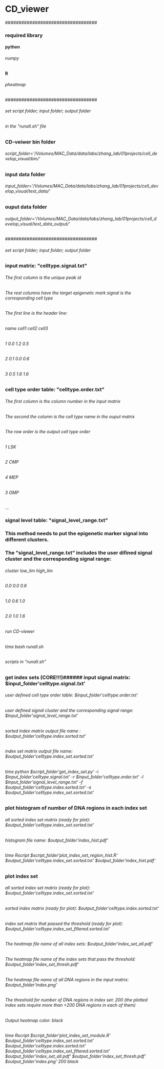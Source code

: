 # CD_viewer

##################################
### required library

#### python
###### numpy

#### R
###### pheatmap


##################################
###### set script folder; input folder; output folder
###### in the "runall.sh" file

### CD-veiwer bin folder
###### script_folder='/Volumes/MAC_Data/data/labs/zhang_lab/01projects/cell_develop_visual/bin/'

### input data folder
###### input_folder='/Volumes/MAC_Data/data/labs/zhang_lab/01projects/cell_develop_visual/test_data/'

### ouput data folder
###### output_folder='/Volumes/MAC_Data/data/labs/zhang_lab/01projects/cell_develop_visual/test_data_output/'


##################################
###### set script folder; input folder; output folder

### input matrix: "celltype.signal.txt"
###### The first column is the unique peak id
###### The rest columns have the target epigenetic mark signal is the corresponding cell type
###### The first line is the header line:

###### name	cell1	cell2	cell3
###### 1	0.0	1.2	0.5
###### 2	0.1	0.0	0.6
###### 3	0.5	1.6	1.6

### cell type order table: "celltype.order.txt"
###### The first column is the column number in the input matrix
###### The second the column is the cell type name in the ouput matrix
###### The row order is the output cell type order

###### 1	LSK
###### 2	CMP
###### 4	MEP
###### 3	GMP
...

### signal level table: "signal_level_range.txt"
### This method needs to put the epigenetic marker signal into different clusters.
### The "signal_level_range.txt" includes the user difined signal cluster and the corresponding signal range:

###### cluster	low_lim	high_lim
###### 0.0	0.0	0.6
###### 1.0	0.6	1.0
###### 2.0	1.0	1.6


###### run CD-viewer
###### time bash runall.sh


###### scripts in "runall.sh"
### get index sets (CORE!!!)###### input signal matrix: $input_folder'celltype.signal.txt'
###### user defined cell type order table: $input_folder'celltype.order.txt'
###### user defined signal cluster and the corresponding signal range: $input_folder'signal_level_range.txt'
###### sorted index matrix output file name : $output_folder'celltype.index.sorted.txt'
###### index set matrix output file name: $output_folder'celltype.index_set.sorted.txt'

###### time python $script_folder'get_index_set.py' -i $input_folder'celltype.signal.txt' -r $input_folder'celltype.order.txt' -l $input_folder'signal_level_range.txt' -f $output_folder'celltype.index.sorted.txt' -s $output_folder'celltype.index_set.sorted.txt'


### plot histogram of number of DNA regions in each index set
###### all sorted index set matrix (ready for plot): $output_folder'celltype.index_set.sorted.txt'

###### histogram file name: $output_folder'index_hist.pdf'

###### time Rscript $script_folder'plot_index_set_region_hist.R' $output_folder'celltype.index_set.sorted.txt' $output_folder'index_hist.pdf' 


### plot index set
###### all sorted index set matrix (ready for plot): $output_folder'celltype.index_set.sorted.txt'
###### sorted index matrix (ready for plot): $output_folder'celltype.index.sorted.txt'
###### index set matrix that passed the threshold (ready for plot): $output_folder'celltype.index_set_filtered.sorted.txt'
###### The heatmap file name of all index sets: $output_folder'index_set_all.pdf'
###### The heatmap file name of the index sets that pass the threshold: $output_folder'index_set_thresh.pdf'
###### The heatmap file name of all DNA regions in the input matrix: $output_folder'index.png'
###### The threshold for number of DNA regions in index set: 200 (the plotted index sets require more than >200 DNA regions in each of them)
###### Output heatmap color: black

###### time Rscript $script_folder'plot_index_set_module.R' $output_folder'celltype.index_set.sorted.txt' $output_folder'celltype.index.sorted.txt' $output_folder'celltype.index_set_filtered.sorted.txt' $output_folder'index_set_all.pdf' $output_folder'index_set_thresh.pdf' $output_folder'index.png' 200 black


